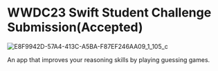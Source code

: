 # WWDC23 Swift Student Challenge Submission(Accepted)
![E8F9942D-57A4-413C-A5BA-F87EF246AA09_1_105_c](https://github.com/a-mystic/WWDC23/assets/57480798/d205cb93-678a-4d80-b1a4-4997e9443b3d)

An app that improves your reasoning skills by playing guessing games.
